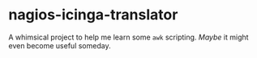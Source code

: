 # nagios-icinga-translator

A whimsical project to help me learn some `awk` scripting. _Maybe_ it might even become useful someday.
